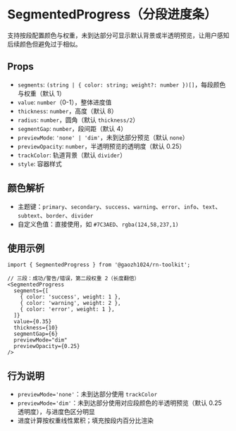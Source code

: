 # SegmentedProgress（分段进度条）

支持按段配置颜色与权重，未到达部分可显示默认背景或半透明预览，让用户感知后续颜色但避免过于相似。

## Props

- `segments`: `(string | { color: string; weight?: number })[]`，每段颜色与权重（默认 1）
- `value`: `number`（0-1），整体进度值
- `thickness`: `number`，高度（默认 8）
- `radius`: `number`，圆角（默认 `thickness/2`）
- `segmentGap`: `number`，段间距（默认 4）
- `previewMode`: `'none' | 'dim'`，未到达部分预览（默认 `none`）
- `previewOpacity`: `number`，半透明预览的透明度（默认 0.25）
- `trackColor`: 轨道背景（默认 `divider`）
- `style`: 容器样式

## 颜色解析

- 主题键：`primary`、`secondary`、`success`、`warning`、`error`、`info`、`text`、`subtext`、`border`、`divider`
- 自定义色值：直接使用，如 `#7C3AED`、`rgba(124,58,237,1)`

## 使用示例

```tsx
import { SegmentedProgress } from '@gaozh1024/rn-toolkit';

// 三段：成功/警告/错误，第二段权重 2（长度翻倍）
<SegmentedProgress
  segments={[
    { color: 'success', weight: 1 },
    { color: 'warning', weight: 2 },
    { color: 'error', weight: 1 },
  ]}
  value={0.35}
  thickness={10}
  segmentGap={6}
  previewMode="dim"
  previewOpacity={0.25}
/>
```

## 行为说明

- `previewMode='none'`：未到达部分使用 `trackColor`
- `previewMode='dim'`：未到达部分使用对应段颜色的半透明预览（默认 0.25 透明度），与进度色区分明显
- 进度计算按权重线性累积；填充按段内百分比渲染
